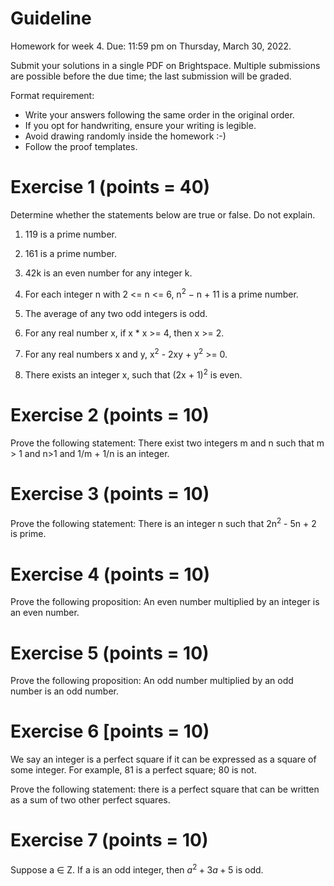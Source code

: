 

# Guideline

Homework for week 4. Due: 11:59 pm on Thursday, March 30, 2022.

Submit your solutions in a single PDF on Brightspace. Multiple submissions are possible before the due time; the last submission will be graded. 

Format requirement:
- Write your answers following the same order in the original order. 
- If you opt for handwriting, ensure your writing is legible.
- Avoid drawing randomly inside the homework :-)
- Follow the proof templates. 


# Exercise 1 (points = 40)

Determine whether the statements below are true or false. Do not explain. 

1.  119 is a prime number.

2.  161 is a prime number.

3.  42k is an even number for any integer k.

4.  For each integer n with 2 <= n <= 6, n<sup>2</sup> − n + 11 is a prime number.

5.  The average of any two odd integers is odd.

6.  For any real number x, if x \* x >= 4, then x >= 2.

7.  For any real numbers x and y, x<sup>2</sup> - 2xy + y<sup>2</sup> >= 0.

8.  There exists an integer x, such that (2x + 1)<sup>2</sup> is even.


# Exercise 2 (points = 10)

Prove the following statement: There exist two integers m and n such that m > 1 and n>1 and 1/m + 1/n is an integer.


<a id="orgfc45816"></a>

# Exercise 3 (points = 10)

Prove the following statement: There is an integer n such that 2n<sup>2</sup> - 5n + 2 is prime.


# Exercise 4 (points = 10)

Prove the following proposition: An even number multiplied by an integer is an even number. 



# Exercise 5 (points = 10)

Prove the following proposition: An odd number multiplied by an odd number is an odd number.   



# Exercise 6 [points = 10)

We say an integer is a perfect square if it can be expressed as a square of some integer. For example, 81 is a perfect square; 80 is not.

Prove the following statement:  there is a perfect square that can be written as a sum of two other perfect squares. 



# Exercise 7 (points = 10)
Suppose a ∈ Z. If a is an odd integer, then $a^2 +3a+5$ is odd.

